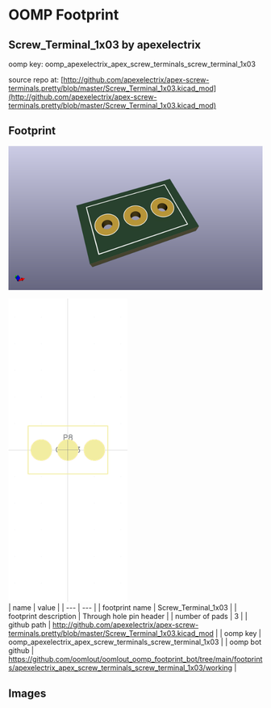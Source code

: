 # OOMP Footprint  
## Screw_Terminal_1x03  by apexelectrix  
  
oomp key: oomp_apexelectrix_apex_screw_terminals_screw_terminal_1x03  
  
source repo at: [http://github.com/apexelectrix/apex-screw-terminals.pretty/blob/master/Screw_Terminal_1x03.kicad_mod](http://github.com/apexelectrix/apex-screw-terminals.pretty/blob/master/Screw_Terminal_1x03.kicad_mod)  
## Footprint  
  
[![working_kicad_pcb_3d.png](working_kicad_pcb_3d_600.png)](working_kicad_pcb_3d.png)  
  
[![working.png](working_600.png)](working.png)  
| name | value | 
| --- | --- | 
| footprint name | Screw_Terminal_1x03 | 
| footprint description | Through hole pin header | 
| number of pads | 3 | 
| github path | http://github.com/apexelectrix/apex-screw-terminals.pretty/blob/master/Screw_Terminal_1x03.kicad_mod | 
| oomp key | oomp_apexelectrix_apex_screw_terminals_screw_terminal_1x03 | 
| oomp bot github | https://github.com/oomlout/oomlout_oomp_footprint_bot/tree/main/footprints/apexelectrix_apex_screw_terminals_screw_terminal_1x03/working | 
## Images  
